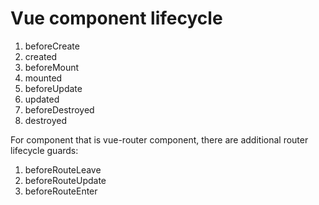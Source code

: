 # Vue component lifecycle

1. beforeCreate
2. created
3. beforeMount
4. mounted
5. beforeUpdate
6. updated
7. beforeDestroyed
8. destroyed

For component that is vue-router component, there are additional router lifecycle guards:

1. beforeRouteLeave
2. beforeRouteUpdate
3. beforeRouteEnter

